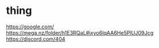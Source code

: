 # thing

https://google.com/
https://mega.nz/folder/h1E3RQaL#ixyo6lqAA6He5PlUJ09Jcg
https://discord.com/404
